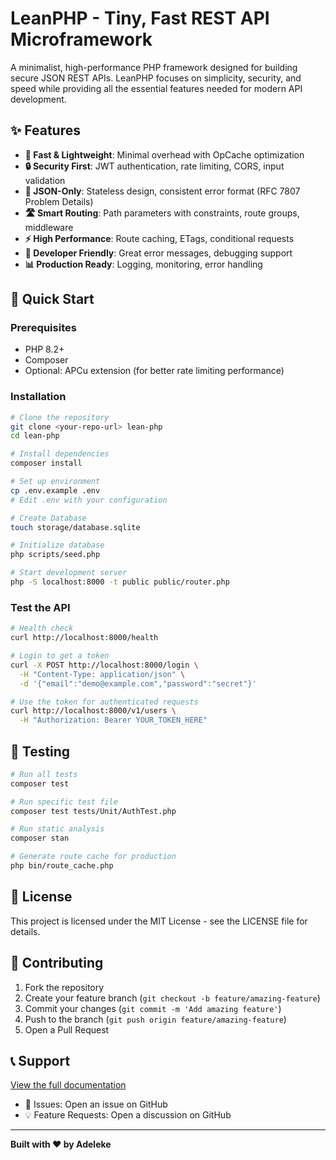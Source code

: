 # LeanPHP - Tiny, Fast REST API Microframework

A minimalist, high-performance PHP framework designed for building secure JSON REST APIs. LeanPHP focuses on simplicity, security, and speed while providing all the essential features needed for modern API development.

## ✨ Features

- **🚀 Fast & Lightweight**: Minimal overhead with OpCache optimization
- **🔒 Security First**: JWT authentication, rate limiting, CORS, input validation
- **📝 JSON-Only**: Stateless design, consistent error format (RFC 7807 Problem Details)
- **🛣️ Smart Routing**: Path parameters with constraints, route groups, middleware
- **⚡ High Performance**: Route caching, ETags, conditional requests
- **🔧 Developer Friendly**: Great error messages, debugging support
- **📊 Production Ready**: Logging, monitoring, error handling

## 🚀 Quick Start

### Prerequisites

- PHP 8.2+
- Composer
- Optional: APCu extension (for better rate limiting performance)

### Installation

```bash
# Clone the repository
git clone <your-repo-url> lean-php
cd lean-php

# Install dependencies
composer install

# Set up environment
cp .env.example .env
# Edit .env with your configuration

# Create Database
touch storage/database.sqlite

# Initialize database
php scripts/seed.php

# Start development server
php -S localhost:8000 -t public public/router.php
```

### Test the API

```bash
# Health check
curl http://localhost:8000/health

# Login to get a token
curl -X POST http://localhost:8000/login \
  -H "Content-Type: application/json" \
  -d '{"email":"demo@example.com","password":"secret"}'

# Use the token for authenticated requests
curl http://localhost:8000/v1/users \
  -H "Authorization: Bearer YOUR_TOKEN_HERE"
```

## 🧪 Testing

```bash
# Run all tests
composer test

# Run specific test file
composer test tests/Unit/AuthTest.php

# Run static analysis
composer stan

# Generate route cache for production
php bin/route_cache.php
```

## 📄 License

This project is licensed under the MIT License - see the LICENSE file for details.

## 🤝 Contributing

1. Fork the repository
2. Create your feature branch (`git checkout -b feature/amazing-feature`)
3. Commit your changes (`git commit -m 'Add amazing feature'`)
4. Push to the branch (`git push origin feature/amazing-feature`)
5. Open a Pull Request

## 📞 Support

[View the full documentation](docs/README.md)
- 🐛 Issues: Open an issue on GitHub
- 💡 Feature Requests: Open a discussion on GitHub

---

**Built with ❤️ by Adeleke**
